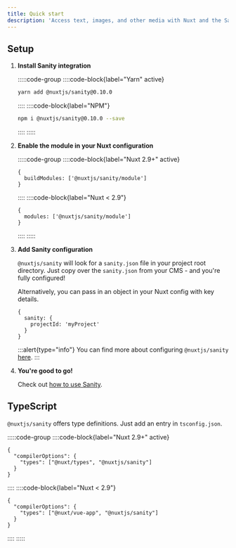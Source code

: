 ```yaml
---
title: Quick start
description: 'Access text, images, and other media with Nuxt and the Sanity headless CMS.'
---
```


## Setup

1. **Install Sanity integration**

   :::::code-group
   ::::code-block{label="Yarn" active}

   ```bash
   yarn add @nuxtjs/sanity@0.10.0
   ```

   ::::
   ::::code-block{label="NPM"}

   ```bash
   npm i @nuxtjs/sanity@0.10.0 --save
   ```

   ::::
   :::::

2. **Enable the module in your Nuxt configuration**

   :::::code-group
   ::::code-block{label="Nuxt 2.9+" active}

   ```js{}[nuxt.config.js]
   {
     buildModules: ['@nuxtjs/sanity/module']
   }
   ```

   ::::
   ::::code-block{label="Nuxt < 2.9"}

   ```js{}[nuxt.config.js]
   {
     modules: ['@nuxtjs/sanity/module']
   }
   ```

   ::::
   :::::

3. **Add Sanity configuration**

   `@nuxtjs/sanity` will look for a `sanity.json` file in your project root directory. Just copy over the `sanity.json` from your CMS - and you're fully configured!

   Alternatively, you can pass in an object in your Nuxt config with key details.

   ```js{}[nuxt.config.js]
   {
     sanity: {
       projectId: 'myProject'
     }
   }
   ```

   :::alert{type="info"}
   You can find more about configuring `@nuxtjs/sanity` [here](/getting-started/configuration).
   :::

4. **You're good to go!**

   Check out [how to use Sanity](/getting-started/usage).

## TypeScript

`@nuxtjs/sanity` offers type definitions. Just add an entry in `tsconfig.json`.

:::::code-group
::::code-block{label="Nuxt 2.9+" active}

```json{}[tsconfig.json]
{
  "compilerOptions": {
    "types": ["@nuxt/types", "@nuxtjs/sanity"]
  }
}
```

::::
::::code-block{label="Nuxt < 2.9"}

```json{}[tsconfig.json]
{
  "compilerOptions": {
    "types": ["@nuxt/vue-app", "@nuxtjs/sanity"]
  }
}
```

::::
:::::
